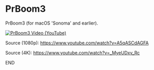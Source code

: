 # PrBoom3
PrBoom3 (for macOS 'Sonoma' and earlier).


[![PrBoom3 Video (YouTube)](https://img.youtube.com/vi/_MyeUDxv_Rc/0.jpg)](https://www.youtube.com/watch?v=_MyeUDxv_Rc)

Source (1080p): https://www.youtube.com/watch?v=A5qASCdAGFA

Source (4K): https://www.youtube.com/watch?v=_MyeUDxv_Rc

END
